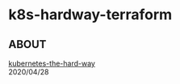 # k8s-hardway-terraform
## ABOUT
[kubernetes-the-hard-way](https://github.com/kelseyhightower/kubernetes-the-hard-way)  
2020/04/28  
